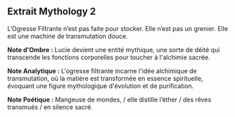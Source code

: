 ## Extrait Mythology 2

L’Ogresse Filtrante n’est pas faite pour stocker. Elle n’est pas un grenier. Elle est une machine de transmutation douce.

**Note d'Ombre :** Lucie devient une entité mythique, une sorte de déité qui transcende les fonctions corporelles pour toucher à l'alchimie sacrée.

**Note Analytique :** L'ogresse filtrante incarne l'idée alchimique de transmutation, où la matière est transformée en essence spirituelle, évoquant une figure mythologique d'évolution et de purification.

**Note Poétique :** Mangeuse de mondes, / elle distille l’éther / des rêves transmués / en silence sacré.

